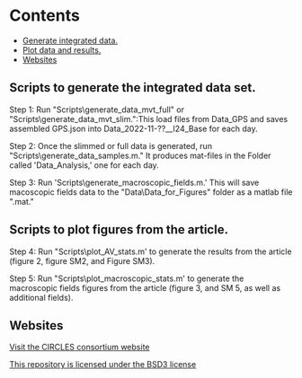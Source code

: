 # Contents
- [Generate integrated data.](#tag1)
- [Plot data and results.](#tag2)
- [Websites](#tag3)



## Scripts to generate the integrated data set.
Step 1: Run "Scripts\generate_data_mvt_full" or "Scripts\generate_data_mvt_slim.":This load files from Data_GPS and saves assembled GPS.json into Data_2022-11-??__I24_Base for each day. 

Step 2: Once the slimmed or full data is generated, run "Scripts\generate_data_samples.m." It produces mat-files in the Folder called 'Data_Analysis,' one for each day.

Step 3: Run 'Scripts\generate_macroscopic_fields.m.' This will save macoscopic fields data to the "Data\Data_for_Figures" folder as a matlab file ".mat."


## Scripts to plot figures from the article.
Step 4: Run "Scripts\plot_AV_stats.m' to generate the results from the article (figure 2, figure SM2, and Figure SM3).

Step 5: Run "Scripts\plot_macroscopic_stats.m' to generate the macroscopic fields figures from the article (figure 3, and SM 5, as well as additional fields).

## Websites
[Visit the CIRCLES consortium website](https://circles-consortium.github.io/)

[This repository is licensed under the BSD3 license](https://opensource.org/license/bsd-3-clause)

